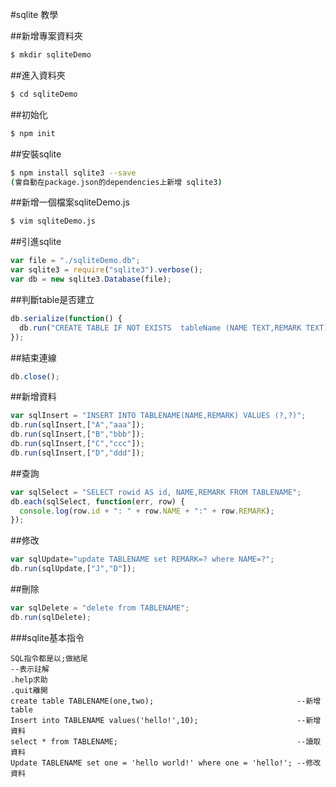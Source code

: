 #sqlite 教學

##新增專案資料夾
```bash
$ mkdir sqliteDemo
```

##進入資料夾
```bash
$ cd sqliteDemo
```

##初始化
```bash
$ npm init
```

##安裝sqlite
```bash
$ npm install sqlite3 --save
(會自動在package.json的dependencies上新增 sqlite3)
```

##新增一個檔案sqliteDemo.js
```bash
$ vim sqliteDemo.js
```

##引進sqlite
```javascript
var file = "./sqliteDemo.db";                    
var sqlite3 = require("sqlite3").verbose();      
var db = new sqlite3.Database(file);             
```

##判斷table是否建立
```javascript
db.serialize(function() {
  db.run("CREATE TABLE IF NOT EXISTS  tableName (NAME TEXT,REMARK TEXT)");
});
```

##結束連線
```javascript
db.close();
```

##新增資料
```javascript
var sqlInsert = "INSERT INTO TABLENAME(NAME,REMARK) VALUES (?,?)";
db.run(sqlInsert,["A","aaa"]);
db.run(sqlInsert,["B","bbb"]);
db.run(sqlInsert,["C","ccc"]);
db.run(sqlInsert,["D","ddd"]);
```

##查詢
```javascript
var sqlSelect = "SELECT rowid AS id, NAME,REMARK FROM TABLENAME";
db.each(sqlSelect, function(err, row) {
  console.log(row.id + ": " + row.NAME + ":" + row.REMARK);
});
```

##修改
```javascript
var sqlUpdate="update TABLENAME set REMARK=? where NAME=?";
db.run(sqlUpdate,["J","D"]);
```

##刪除
```javascript
var sqlDelete = "delete from TABLENAME";  
db.run(sqlDelete);
```

###sqlite基本指令
```sqlite
SQL指令都是以;做結尾
--表示註解
.help求助
.quit離開
create table TABLENAME(one,two);                                --新增table
Insert into TABLENAME values('hello!',10);                      --新增資料
select * from TABLENAME;                                        --讀取資料
Update TABLENAME set one = 'hello world!' where one = 'hello!'; --修改資料
```

